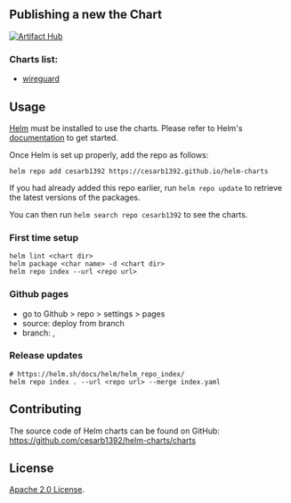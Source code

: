 ## Publishing a new the Chart

[![Artifact Hub](https://img.shields.io/endpoint?url=https://artifacthub.io/badge/repository/wireguard-bananas)](https://artifacthub.io/packages/search?repo=wireguard-bananas)

### Charts list:
- [wireguard](https://github.com/cesarb1392/helm_charts/tree/main/wireguard)

## Usage

[Helm](https://helm.sh) must be installed to use the charts.
Please refer to Helm's [documentation](https://helm.sh/docs/) to get started.

Once Helm is set up properly, add the repo as follows:

```console
helm repo add cesarb1392 https://cesarb1392.github.io/helm-charts
```

If you had already added this repo earlier, run `helm repo update` to retrieve the latest versions of the packages.

You can then run `helm search repo cesarb1392` to see the charts.



### First time setup
```shell
helm lint <chart dir>
helm package <char name> -d <chart dir>
helm repo index --url <repo url>
```

### Github pages
- go to Github > repo > settings > pages
- source: deploy from branch
- branch: <target branch>, </root>

### Release updates
```shell
# https://helm.sh/docs/helm/helm_repo_index/
helm repo index . --url <repo url> --merge index.yaml
```


## Contributing

The source code of Helm charts can be found on GitHub: https://github.com/cesarb1392/helm-charts/charts

## License

<!-- Keep full URL links to repo files because this README syncs from main to gh-pages.  -->
[Apache 2.0 License](https://github.com/cesarb1392/helm-charts/blob/main/LICENSE).